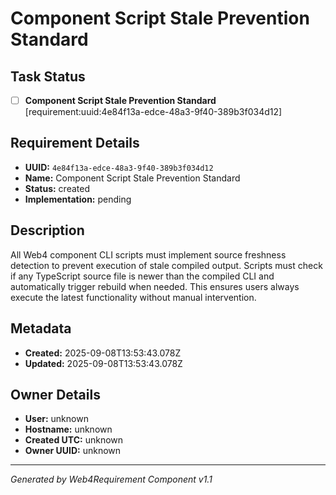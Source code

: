 # Component Script Stale Prevention Standard

## Task Status
- [ ] **Component Script Stale Prevention Standard** [requirement:uuid:4e84f13a-edce-48a3-9f40-389b3f034d12]

## Requirement Details

- **UUID:** `4e84f13a-edce-48a3-9f40-389b3f034d12`
- **Name:** Component Script Stale Prevention Standard
- **Status:** created
- **Implementation:** pending

## Description

All Web4 component CLI scripts must implement source freshness detection to prevent execution of stale compiled output. Scripts must check if any TypeScript source file is newer than the compiled CLI and automatically trigger rebuild when needed. This ensures users always execute the latest functionality without manual intervention.

## Metadata

- **Created:** 2025-09-08T13:53:43.078Z
- **Updated:** 2025-09-08T13:53:43.078Z

## Owner Details

- **User:** unknown
- **Hostname:** unknown
- **Created UTC:** unknown
- **Owner UUID:** unknown

---

*Generated by Web4Requirement Component v1.1*